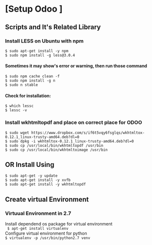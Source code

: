# [Setup Odoo ]

## Scripts and It's Related Library

### Install LESS on Ubuntu with npm

```$ sudo apt-get install -y npm``` <br />
```$ sudo npm install -g less@3.0.4```
#### Sometimes it may show's error or warning, then run those command
```$ sudo npm cache clean -f```<br />
```$ sudo npm install -g n```<br />
```$ sudo n stable```<br />

#### Check for installation: 

```$ which lessc```  <br />
```$ lessc -v```

### Install wkhtmltopdf and place on correct place for ODOO 

```$ sudo wget https://www.dropbox.com/s/if6t5vqy6fsglqs/wkhtmltox-0.12.1_linux-trusty-amd64.deb?dl=0```<br />
```$ sudo dpkg -i wkhtmltox-0.12.1_linux-trusty-amd64.deb?dl=0```<br />
```$ sudo cp /usr/local/bin/wkhtmltopdf /usr/bin```<br />
```$ sudo cp /usr/local/bin/wkhtmltoimage /usr/bin```

## OR Install Using
```$ sudo apt-get -y update```<br />
```$ sudo apt-get install -y xvfb```<br />
```$ sudo apt-get install -y wkhtmltopdf```<br />

## Create virtual Environment 

### Virtuual Environment in 2.7
Install dependend os package for virtual environment  
``` $ apt-get install virtualenv```  
Configure virtual environment for python  
```$ virtualenv -p /usr/bin/python2.7 venv```
